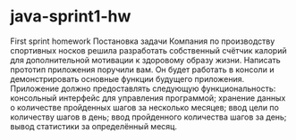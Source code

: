 # java-sprint1-hw
First sprint homework
Постановка задачи
Компания по производству спортивных носков решила разработать собственный счётчик калорий для дополнительной мотивации к здоровому образу жизни. Написать прототип приложения поручили вам. Он будет работать в консоли и демонстрировать основные функции будущего приложения.
Приложение должно предоставлять следующую функциональность:
консольный интерфейс для управления программой;
хранение данных о количестве пройденных шагов за несколько месяцев;
ввод цели по количеству шагов в день;
ввод пройденного количества шагов за день;
вывод статистики за определённый месяц.
